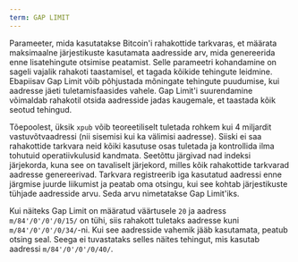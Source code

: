 ```yaml
---
term: GAP LIMIT
---
```


Parameeter, mida kasutatakse Bitcoin'i rahakottide tarkvaras, et määrata maksimaalne järjestikuste kasutamata aadresside arv, mida genereerida enne lisatehingute otsimise peatamist. Selle parameetri kohandamine on sageli vajalik rahakoti taastamisel, et tagada kõikide tehingute leidmine. Ebapiisav Gap Limit võib põhjustada mõningate tehingute puudumise, kui aadresse jäeti tuletamisfaasides vahele. Gap Limit'i suurendamine võimaldab rahakotil otsida aadresside jadas kaugemale, et taastada kõik seotud tehingud.

Tõepoolest, üksik `xpub` võib teoreetiliselt tuletada rohkem kui 4 miljardit vastuvõtvaadressi (nii sisemisi kui ka välimisi aadresse). Siiski ei saa rahakottide tarkvara neid kõiki kasutuse osas tuletada ja kontrollida ilma tohutuid operatiivkulusid kandmata. Seetõttu järgivad nad indeksi järjekorda, kuna see on tavaliselt järjekord, milles kõik rahakottide tarkvarad aadresse genereerivad. Tarkvara registreerib iga kasutatud aadressi enne järgmise juurde liikumist ja peatab oma otsingu, kui see kohtab järjestikuste tühjade aadresside arvu. Seda arvu nimetatakse Gap Limit'iks.

Kui näiteks Gap Limit on määratud väärtusele `20` ja aadress `m/84'/0'/0'/0/15/` on tühi, siis rahakott tuletaks aadresse kuni `m/84'/0'/0'/0/34/`-ni. Kui see aadresside vahemik jääb kasutamata, peatub otsing seal. Seega ei tuvastataks selles näites tehingut, mis kasutab aadressi `m/84'/0'/0'/0/40/`.